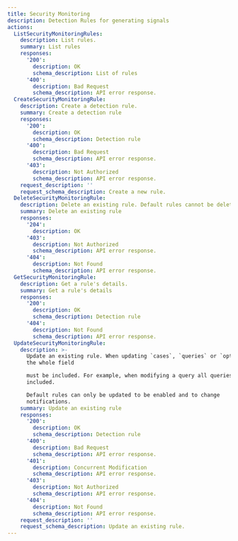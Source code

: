 ```yaml
---
title: Security Monitoring
description: Detection Rules for generating signals
actions:
  ListSecurityMonitoringRules:
    description: List rules.
    summary: List rules
    responses:
      '200':
        description: OK
        schema_description: List of rules
      '400':
        description: Bad Request
        schema_description: API error response.
  CreateSecurityMonitoringRule:
    description: Create a detection rule.
    summary: Create a detection rule
    responses:
      '200':
        description: OK
        schema_description: Detection rule
      '400':
        description: Bad Request
        schema_description: API error response.
      '403':
        description: Not Authorized
        schema_description: API error response.
    request_description: ''
    request_schema_description: Create a new rule.
  DeleteSecurityMonitoringRule:
    description: Delete an existing rule. Default rules cannot be deleted.
    summary: Delete an existing rule
    responses:
      '204':
        description: OK
      '403':
        description: Not Authorized
        schema_description: API error response.
      '404':
        description: Not Found
        schema_description: API error response.
  GetSecurityMonitoringRule:
    description: Get a rule's details.
    summary: Get a rule's details
    responses:
      '200':
        description: OK
        schema_description: Detection rule
      '404':
        description: Not Found
        schema_description: API error response.
  UpdateSecurityMonitoringRule:
    description: >-
      Update an existing rule. When updating `cases`, `queries` or `options`,
      the whole field

      must be included. For example, when modifying a query all queries must be
      included.

      Default rules can only be updated to be enabled and to change
      notifications.
    summary: Update an existing rule
    responses:
      '200':
        description: OK
        schema_description: Detection rule
      '400':
        description: Bad Request
        schema_description: API error response.
      '401':
        description: Concurrent Modification
        schema_description: API error response.
      '403':
        description: Not Authorized
        schema_description: API error response.
      '404':
        description: Not Found
        schema_description: API error response.
    request_description: ''
    request_schema_description: Update an existing rule.
---
```

